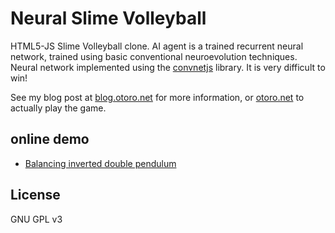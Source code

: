
# Neural Slime Volleyball

HTML5-JS Slime Volleyball clone.  AI agent is a trained recurrent neural network, trained using basic conventional neuroevolution techniques.  Neural network implemented using the [convnetjs](http://cs.stanford.edu/people/karpathy/convnetjs/) library.  It is very difficult to win!

See my blog post at [blog.otoro.net](http://http://blog.otoro.net/2015/03/28/neural-slime-volleyball/) for more information, or [otoro.net](http://otoro.net/slimevolley/) to actually play the game.

## online demo
- [Balancing inverted double pendulum](http://otoro.net/slimevolley)

## License
GNU GPL v3
